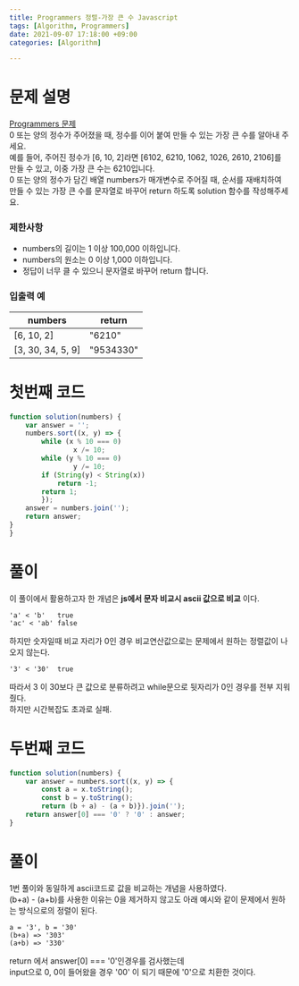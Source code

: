 ```yaml
---
title: Programmers 정렬-가장 큰 수 Javascript
tags: [Algorithm, Programmers]
date: 2021-09-07 17:18:00 +09:00
categories: [Algorithm]

---
```


# 문제 설명
[Programmers 문제](https://programmers.co.kr/learn/courses/30/lessons/42746#)  
0 또는 양의 정수가 주어졌을 때, 정수를 이어 붙여 만들 수 있는 가장 큰 수를 알아내 주세요.  
예를 들어, 주어진 정수가 [6, 10, 2]라면 [6102, 6210, 1062, 1026, 2610, 2106]를 만들 수 있고, 이중 가장 큰 수는 6210입니다.  
0 또는 양의 정수가 담긴 배열 numbers가 매개변수로 주어질 때, 순서를 재배치하여 만들 수 있는 가장 큰 수를 문자열로 바꾸어 return 하도록 solution 함수를 작성해주세요.

### 제한사항
- numbers의 길이는 1 이상 100,000 이하입니다.
- numbers의 원소는 0 이상 1,000 이하입니다.
- 정답이 너무 클 수 있으니 문자열로 바꾸어 return 합니다.  
### 입출력 예
| numbers           | return    |
|-------------------|-----------|
| [6, 10, 2]        | "6210"    |
| [3, 30, 34, 5, 9] | "9534330" |
# 첫번째 코드
```js
function solution(numbers) {
    var answer = '';
    numbers.sort((x, y) => {
        while (x % 10 === 0)
                x /= 10;
        while (y % 10 === 0)
                y /= 10;
        if (String(y) < String(x))
            return -1;
		return 1;   
        });
    answer = numbers.join('');
    return answer;
}
}
```  
# 풀이
이 풀이에서 활용하고자 한 개념은 **js에서 문자 비교시 ascii 값으로 비교** 이다.
```
'a' < 'b'   true
'ac' < 'ab' false
```
하지만 숫자일때 비교 자리가 0인 경우 비교연산값으로는
문제에서 원하는 정렬값이 나오지 않는다.
```
'3' < '30'  true
```
따라서 3 이 30보다 큰 값으로 분류하려고
while문으로 뒷자리가 0인 경우를 전부 지워줬다.  
하지만 시간복잡도 초과로 실패. 
# 두번째 코드
```js
function solution(numbers) {
    var answer = numbers.sort((x, y) => {
        const a = x.toString();
        const b = y.toString();
        return (b + a) - (a + b)}).join('');
    return answer[0] === '0' ? '0' : answer; 
}
```  

# 풀이
1번 풀이와 동일하게 ascii코드로 값을 비교하는 개념을 사용하였다.  
(b+a) - (a+b)를 사용한 이유는 0을 제거하지 않고도 아래 예시와 같이 문제에서 원하는 방식으로의 정렬이 된다.
```
a = '3', b = '30'  
(b+a) => '303'  
(a+b) => '330'  
```
return 에서 answer[0] === '0'인경우를 검사했는데  
input으로 0, 0이 들어왔을 경우 '00' 이 되기 때문에 '0'으로 치환한 것이다.
